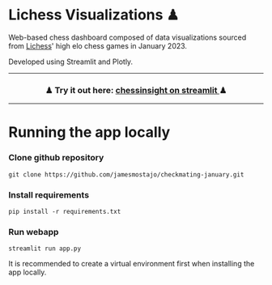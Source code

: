 # Lichess Visualizations ♟
Web-based chess dashboard composed of data visualizations sourced from [Lichess](https://database.nikonoel.fr/)' high elo chess games in January 2023.

Developed using Streamlit and Plotly.

---
<h3 align="center">
    ♟ Try it out here: <a href="https://chessinsight.streamlit.app">chessinsight on streamlit </a> ♟
</h3>

---

# Running the app locally
### Clone github repository
```
git clone https://github.com/jamesmostajo/checkmating-january.git
```

### Install requirements
```
pip install -r requirements.txt
```

### Run webapp
```
streamlit run app.py
```
It is recommended to create a virtual environment first when installing the app locally.

